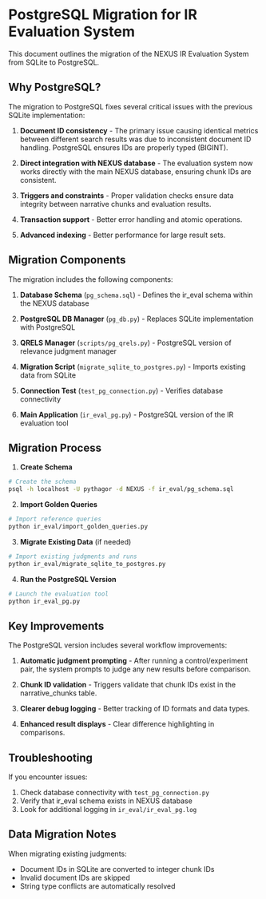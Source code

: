 # PostgreSQL Migration for IR Evaluation System

This document outlines the migration of the NEXUS IR Evaluation System from SQLite to PostgreSQL.

## Why PostgreSQL?

The migration to PostgreSQL fixes several critical issues with the previous SQLite implementation:

1. **Document ID consistency** - The primary issue causing identical metrics between different search results was due to inconsistent document ID handling. PostgreSQL ensures IDs are properly typed (BIGINT).

2. **Direct integration with NEXUS database** - The evaluation system now works directly with the main NEXUS database, ensuring chunk IDs are consistent.

3. **Triggers and constraints** - Proper validation checks ensure data integrity between narrative chunks and evaluation results.

4. **Transaction support** - Better error handling and atomic operations.

5. **Advanced indexing** - Better performance for large result sets.

## Migration Components

The migration includes the following components:

1. **Database Schema** (`pg_schema.sql`) - Defines the ir_eval schema within the NEXUS database

2. **PostgreSQL DB Manager** (`pg_db.py`) - Replaces SQLite implementation with PostgreSQL

3. **QRELS Manager** (`scripts/pg_qrels.py`) - PostgreSQL version of relevance judgment manager

4. **Migration Script** (`migrate_sqlite_to_postgres.py`) - Imports existing data from SQLite

5. **Connection Test** (`test_pg_connection.py`) - Verifies database connectivity

6. **Main Application** (`ir_eval_pg.py`) - PostgreSQL version of the IR evaluation tool

## Migration Process

1. **Create Schema**

```bash
# Create the schema
psql -h localhost -U pythagor -d NEXUS -f ir_eval/pg_schema.sql
```

2. **Import Golden Queries**

```bash
# Import reference queries
python ir_eval/import_golden_queries.py
```

3. **Migrate Existing Data** (if needed)

```bash
# Import existing judgments and runs
python ir_eval/migrate_sqlite_to_postgres.py
```

4. **Run the PostgreSQL Version**

```bash
# Launch the evaluation tool
python ir_eval_pg.py
```

## Key Improvements

The PostgreSQL version includes several workflow improvements:

1. **Automatic judgment prompting** - After running a control/experiment pair, the system prompts to judge any new results before comparison.

2. **Chunk ID validation** - Triggers validate that chunk IDs exist in the narrative_chunks table.

3. **Clearer debug logging** - Better tracking of ID formats and data types.

4. **Enhanced result displays** - Clear difference highlighting in comparisons.

## Troubleshooting

If you encounter issues:

1. Check database connectivity with `test_pg_connection.py`
2. Verify that ir_eval schema exists in NEXUS database
3. Look for additional logging in `ir_eval/ir_eval_pg.log`

## Data Migration Notes

When migrating existing judgments:

- Document IDs in SQLite are converted to integer chunk IDs
- Invalid document IDs are skipped
- String type conflicts are automatically resolved